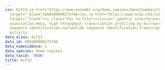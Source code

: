 ```yaml
---
csv: KLF13,<a href="https://www.ensembl.org/Homo_sapiens/Gene/Summary?db=core;g=ENSG00000275746"
  target="_blank">ENSG00000275746</a>,<a href="https://www.ncbi.nlm.nih.gov/pubmed/17216044"
  target="_blank"><i class="fas fa-file"></i></a>",genetic interference,functional
  association,HeLa, high throughput transcription profiling by microarray,nucleotide
  sequence identification,nucleotide sequence identification,transcriptional regulation,down-regulates
  activity
data_alias: KLF13
data_id: ENSG00000275746
data_numevidence: 1
data_species: Homo sapiens
data_taxid: '9606'
title: KLF13
---
```

